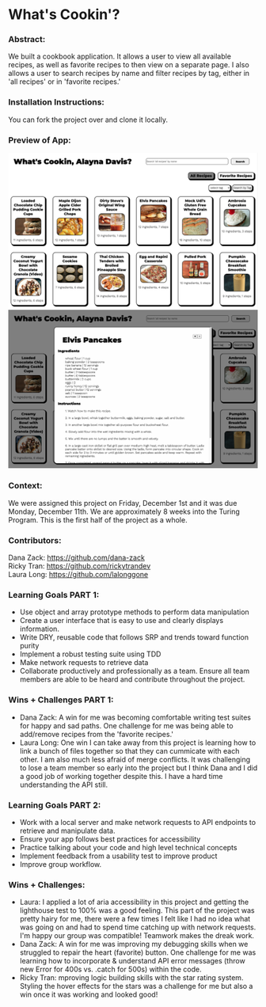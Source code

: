 # What's Cookin'?

### Abstract:
[//]: <> (Briefly describe what you built and its features. What problem is the app solving? How does this application solve that problem?)
We built a cookbook application. It allows a user to view all available recipes, as well as favorite recipes to then view on a separate page. I also allows a user to search recipes by name and filter recipes by tag, either in 'all recipes' or in 'favorite recipes.'

### Installation Instructions:
[//]: <> (What steps does a person have to take to get your app cloned down and running?)
You can fork the project over and clone it locally.

### Preview of App:
[//]: <> (Provide ONE gif or screenshot of your application - choose the "coolest" piece of functionality to show off.)

![Alt text](<src/images/Screenshot 2023-12-11 at 3.54.25 PM.png>)
![Alt text](<src/images/Screenshot 2023-12-11 at 3.54.49 PM.png>)
### Context:
[//]: <> (Give some context for the project here. How long did you have to work on it? How far into the Turing program are you?)
We were assigned this project on Friday, December 1st and it was due Monday, December 11th. We are approximately 8 weeks into the Turing Program. This is the first half of the project as a whole.

### Contributors:
Dana Zack: https://github.com/dana-zack <br>
Ricky Tran: https://github.com/rickytrandev <br>
Laura Long: https://github.com/lalonggone

### Learning Goals PART 1:
[//]: <> (What were the learning goals of this project? What tech did you work with?)
* Use object and array prototype methods to perform data manipulation
* Create a user interface that is easy to use and clearly displays information.
* Write DRY, reusable code that follows SRP and trends toward function purity
* Implement a robust testing suite using TDD
* Make network requests to retrieve data
* Collaborate productively and professionally as a team. Ensure all team members are able to be heard and contribute throughout the project.

### Wins + Challenges PART 1:
[//]: <> (What are 2-3 wins you have from this project? What were some challenges you faced - and how did you get over them?)

* Dana Zack: A win for me was becoming comfortable writing test suites for happy and sad paths. One challenge for me was being able to add/remove recipes from the 'favorite recipes.'
* Laura Long: One win I can take away from this project is learning how to link a bunch of files together so that they can cummicate with each other. I am also much less afraid of merge conflicts. It was challenging to lose a team member so early into the project but I think Dana and I did a good job of working together despite this. I have a hard time understanding the API still. 

### Learning Goals PART 2:
[//]: <> (What were the learning goals of this project? What tech did you work with?)
* Work with a local server and make network requests to API endpoints to retrieve and manipulate data.
* Ensure your app follows best practices for accessibility
* Practice talking about your code and high level technical concepts
* Implement feedback from a usability test to improve product
* Improve group workflow.

### Wins + Challenges:
[//]: <> (What are 2-3 wins you have from this project? What were some challenges you faced - and how did you get over them?)
* Laura: I applied a lot of aria accessibility in this project and getting the lighthouse test to 100% was a good feeling. This part of the project was pretty hairy for me, there were a few times I felt like I had no idea what was going on and had to spend time catching up with network requests. I'm happy our group was compatible! Teamwork makes the dreak work.
* Dana Zack: A win for me was improving my debugging skills when we struggled to repair the heart (favorite) button. One challenge for me was learning how to incorporate & understand API error messages (throw new Error for 400s vs. .catch for 500s) within the code.
* Ricky Tran: mproving logic building skills with the star rating system. Styling the hover effects for the stars was a challenge for me but also a win once it was working and looked good! 

